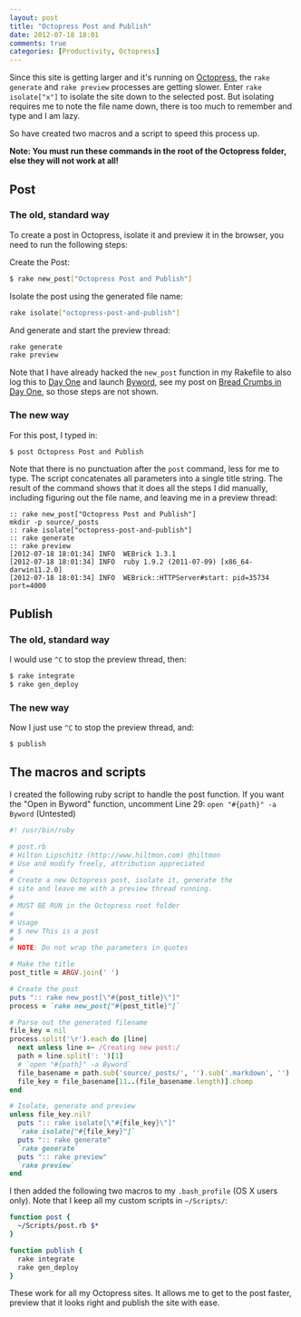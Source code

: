 ```yaml
---
layout: post
title: "Octopress Post and Publish"
date: 2012-07-18 18:01
comments: true
categories: [Productivity, Octopress]
---
```


Since this site is getting larger and it's running on [Octopress](http://octopress.org), the `rake generate` and `rake preview` processes are getting slower. Enter `rake isolate["x"]` to isolate the site down to the selected post. But isolating requires me to note the file name down, there is too much to remember and type and I am lazy.

So have created two macros and a script to speed this process up.

**Note: You must run these commands in the root of the Octopress folder, else they will not work at all!**

## Post

### The old, standard way

To create a post in Octopress, isolate it and preview it in the browser, you need to run the following steps:

Create the Post:

``` sh
$ rake new_post["Octopress Post and Publish"]
```

Isolate the post using the generated file name:

``` sh
rake isolate["octopress-post-and-publish"]
```

And generate and start the preview thread:

```sh
rake generate
rake preview
```

Note that I have already hacked the `new_post` function in my Rakefile to also log this to [Day One](http://dayoneapp.com) and launch [Byword](http://bywordapp.com), see my post on [Bread Crumbs in Day One](http://hiltmon.com/blog/2012/01/23/bread-crumbs-in-day-one/), so those steps are not shown.

### The new way

For this post, I typed in:

```sh
$ post Octopress Post and Publish
```

Note that there is no punctuation after the `post` command, less for me to type. The script concatenates all parameters into a single title string. The result of the command shows that it does all the steps I did manually, including figuring out the file name, and leaving me in a preview thread:

``` text
:: rake new_post["Octopress Post and Publish"]
mkdir -p source/_posts
:: rake isolate["octopress-post-and-publish"]
:: rake generate
:: rake preview
[2012-07-18 18:01:34] INFO  WEBrick 1.3.1
[2012-07-18 18:01:34] INFO  ruby 1.9.2 (2011-07-09) [x86_64-darwin11.2.0]
[2012-07-18 18:01:34] INFO  WEBrick::HTTPServer#start: pid=35734 port=4000
```

## Publish

### The old, standard way

I would use `^C` to stop the preview thread, then:

``` sh
$ rake integrate
$ rake gen_deploy
```

### The new way

Now I just use `^C` to stop the preview thread, and:

``` sh
$ publish
```

## The macros and scripts

I created the following ruby script to handle the post function. If you want the "Open in Byword" function, uncomment Line 29: `open "#{path}" -a Byword` (Untested)

``` ruby
#! /usr/bin/ruby

# post.rb
# Hilton Lipschitz (http://www.hiltmon.com) @hiltmon
# Use and modify freely, attribution appreciated
#
# Create a new Octopress post, isolate it, generate the
# site and leave me with a preview thread running.
#
# MUST BE RUN in the Octopress root folder
#
# Usage
# $ new This is a post
#
# NOTE: Do not wrap the parameters in quotes

# Make the title
post_title = ARGV.join(' ')

# Create the post
puts ":: rake new_post[\"#{post_title}\"]"
process = `rake new_post["#{post_title}"]`

# Parse out the generated filename
file_key = nil
process.split('\r').each do |line|
  next unless line =~ /Creating new post:/
  path = line.split(': ')[1]
  # `open "#{path}" -a Byword`
  file_basename = path.sub('source/_posts/', '').sub('.markdown', '')
  file_key = file_basename[11..(file_basename.length)].chomp
end

# Isolate, generate and preview
unless file_key.nil?
  puts ":: rake isolate[\"#{file_key}\"]"
  `rake isolate["#{file_key}"]`
  puts ":: rake generate"
  `rake generate`
  puts ":: rake preview"
  `rake preview`
end
```

I then added the following two macros to my `.bash_profile` (OS X users only). Note that I keep all my custom scripts in `~/Scripts/`:

``` sh
function post {
  ~/Scripts/post.rb $*
}

function publish {
  rake integrate
  rake gen_deploy
}
```

These work for all my Octopress sites. It allows me to get to the post faster, preview that it looks right and publish the site with ease.
